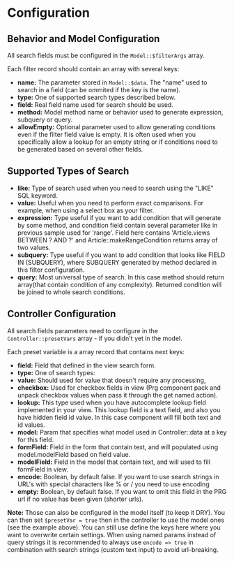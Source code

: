 Configuration
=============

Behavior and Model Configuration
--------------------------------

All search fields must be configured in the ```Model::$filterArgs``` array.

Each filter record should contain an array with several keys:

* **name:** The parameter stored in ```Model::$data```. The "name" used to search in a field (can be ommited if the key is the name).
* **type:** One of supported search types described below.
* **field:** Real field name used for search should be used.
* **method:** Model method name or behavior used to generate expression, subquery or query.
* **allowEmpty:** Optional parameter used to allow generating conditions even if the filter field value is empty. It is often used when you specifically allow a lookup for an empty string or if conditions need to be generated based on several other fields.

Supported Types of Search
-------------------------

* **like:** Type of search used when you need to search using the "LIKE" SQL keyword.
* **value:** Useful when you need to perform exact comparisons. For example, when using a select box as your filter.
* **expression:** Type useful if you want to add condition that will generate by some method, and condition field contain several parameter like in previous sample used for 'range'. Field here contains 'Article.views BETWEEN ? AND ?' and Article::makeRangeCondition returns array of two values.
* **subquery:** Type useful if you want to add condition that looks like FIELD IN (SUBQUERY), where SUBQUERY generated by method declared in this filter configuration.
* **query:** Most universal type of search. In this case method should return array(that contain condition of any complexity). Returned condition will be joined to whole search conditions.

Controller Configuration
------------------------

All search fields parameters need to configure in the ```Controller::presetVars``` array - if you didn't yet in the model.

Each preset variable is a array record that contains next keys:

* **field:** Field that defined in the view search form.
* **type:** One of search types:
* **value:** Should used for value that doesn't require any processing,
* **checkbox:** Used for checkbox fields in view (Prg component pack and unpack checkbox values when pass it through the get named action).
* **lookup:** This type used when you have autocomplete lookup field implemented in your view. This lookup field is a text field, and also you have hidden field id value. In this case component will fill both text and id values.
* **model:** Param that specifies what model used in Controller::data at a key for this field.
* **formField:** Field in the form that contain text, and will populated using model.modelField based on field value.
* **modelField:** Field in the model that contain text, and will used to fill formField in view.
* **encode:** Boolean, by default false. If you want to use search strings in URL's with special characters like % or / you need to use encoding
* **empty:** Boolean, by default false. If you want to omit this field in the PRG url if no value has been given (shorter urls).

**Note:** Those can also be configured in the model itself (to keep it DRY). You can then set ```$presetVar = true``` then in the controller to use the model ones (see the example above). You can still use define the keys here where you want to overwrite certain settings. When using named params instead of query strings it is recommended to always use ```encode => true``` in combination with search strings (custom text input) to avoid url-breaking.
